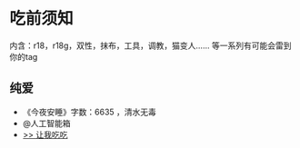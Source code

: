 # 吃前须知
内含：r18，r18g，双性，抹布，工具，调教，猫变人……
等一系列有可能会雷到你的tag

## 纯爱
- 《今夜安睡》字数：6635 ，清水无毒
- @人工智能箱
- [>> 让我吃吃](今夜安睡.html)



